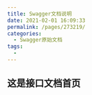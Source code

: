 ```yaml
---
title: Swagger文档说明
date: 2021-02-01 16:09:33
permalink: /pages/273219/
categories:
  - Swagger原始文档
tags:
  - 
---
```


## 这是接口文档首页